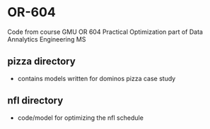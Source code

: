 # OR-604
Code from course GMU OR 604 Practical Optimization part of Data Annalytics Engineering MS


## pizza directory
- contains models written for dominos pizza case study  

## nfl directory
- code/model for optimizing the nfl schedule 
